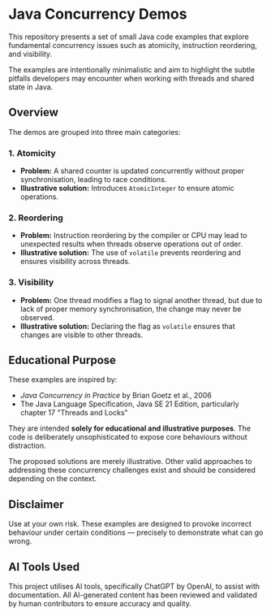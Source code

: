 # Java Concurrency Demos

This repository presents a set of small Java code examples that explore fundamental concurrency issues such as
atomicity, instruction reordering, and visibility.

The examples are intentionally minimalistic and aim to highlight the subtle pitfalls developers may encounter when
working with threads and shared state in Java.

## Overview

The demos are grouped into three main categories:

### 1. Atomicity

- **Problem:** A shared counter is updated concurrently without proper synchronisation, leading to race conditions.
- **Illustrative solution:** Introduces `AtomicInteger` to ensure atomic operations.

### 2. Reordering

- **Problem:** Instruction reordering by the compiler or CPU may lead to unexpected results when threads observe
  operations out of order.
- **Illustrative solution:** The use of `volatile` prevents reordering and ensures visibility across threads.

### 3. Visibility

- **Problem:** One thread modifies a flag to signal another thread, but due to lack of proper memory synchronisation,
  the change may never be observed.
- **Illustrative solution:** Declaring the flag as `volatile` ensures that changes are visible to other threads.

## Educational Purpose

These examples are inspired by:

- *Java Concurrency in Practice* by Brian Goetz et al., 2006
- The Java Language Specification, Java SE 21 Edition, particularly chapter 17 "Threads and Locks"

They are intended **solely for educational and illustrative purposes**. The code is deliberately unsophisticated to
expose core behaviours without distraction.

The proposed solutions are merely illustrative. Other valid approaches to addressing these concurrency challenges
exist and should be considered depending on the context.

## Disclaimer

Use at your own risk. These examples are designed to provoke incorrect behaviour under certain conditions — precisely to
demonstrate what can go wrong.

## AI Tools Used

This project utilises AI tools, specifically ChatGPT by OpenAI, to assist with documentation. All AI-generated content
has been reviewed and validated by human contributors to ensure accuracy and quality.
